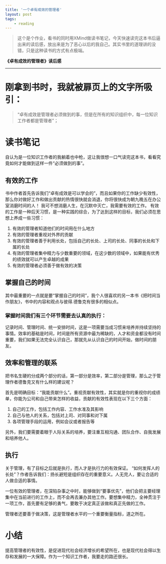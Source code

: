 ```yaml
---
title: '一个卓有成效的管理者'
layout: post
tags:
    - reading
---
```


> 这个是个作业，看书的同时用XMind做读书笔记，今天快速读完这本书后逼出来的读后感，放出来是为了恶心以后的我自己。其实书里的道理讲的没错，只是这种读书的方式有点极端。

**《卓有成效的管理者》读后感**

------

# 刚拿到书时，我就被扉页上的文字所吸引：
> “卓有成效是管理者必须做到的事，但是在所有的知识组织中，每一位知识工作者都是管理者”；

# 读书笔记
自认为是一位知识工作者的我躺着也中枪，这让我很想一口气读完这本书，看看究竟如何才能做到这样一件“必须做到的事”。  


## 有效的工作
书中作者首先告诉我们“卓有成效是可以学会的”，而且如果你的工作缺少有效性，那么你对做好工作和做出贡献的热情很快就会消退，你将很快成为朝九晚五在办公室消磨时间的人！
我可不想消磨人生，在沉默中灭亡，我需要有效的工作。
有效的工作是一种后天习惯，是一种实践的综合，为了达到这样的目标，我们必须在思想上养成一些习惯：  


1. 有效的管理者知道他们的时间用在什么地方
2. 有效的管理者重视对外界的贡献
3. 有效的管理者善于利用长处，包括自己的长处、上司的长处、同事的长处和下属的长处
4. 有效的管理者集中精力与少数重要的领域，在这少数的领域中，如果能有优秀的绩效就可以产生卓越的成果
5. 有效的管理者必须善于做有效的决策

## 掌握自己的时间
其中最重要的一点就是要“掌握自己的时间”，我个人很喜欢的另一本书《把时间当作朋友》，书中的内容和观点与彼得.德鲁克有很多的相似点。  


### 掌握时间我们有三个环节需要去认真的执行：
记录时间、管理时间、统一安排时间，这是一项需要当成习惯来培养并持续坚持的事情。效率的基础是时间，时间是所有资源中最为稀缺的，人才和资金都没有时间重要，我们如果无法完全认识自己，那就先从认识自己的时间开始，做时间的朋友。  

  

## 效率和管理的联系  

把书名生硬的分成两个部分的话，第一部分是效率，第二部分是管理，那么之于管理作者德鲁克又有什么样的建议呢？

首先是明确目标：“我能贡献什么”。重视贡献有效性，其实就是你的重视你的成绩单，你能为公司和自己带来怎样的收益，贡献的有效性表现在以下三个方面：  

1. 自己的工作，包括工作内容、工作水准及其影响
2. 自己与他人的关系，包括对上司、对同事和对下属
3. 各项管理手段的运用，例如会议或者报告等

另外，我们要需要着眼于人际关系的培养，要注重互相沟通、团队合作、自我发展和培养他人。

## 执行
关于管理，有了目标之后就是执行，而人才是执行力的有效保证。   “如何发挥人的长处”？作者告诉我们：扬长避短是组织存在的重要意义。人无完人，要让合适的人做合适的事情。  


一位有效的管理者，在深陷杂事之中时，能够做到“要事优先”，他们会把主要经理集中在当前进行的工作上，而不会再去兼办其他工作。要想集中精力，全神贯注于一项工作，首先要有足够的勇气，要敢于决定真正该做和真正先做的工作。  


管理者还要善于做决策，这是管理者水平的一个重要衡量指标，道之所在。  


# 小结
提高管理者的有效性，是促进现代社会经济增长的希望所在，也是现代社会得以生存和发展的一大保障。作为一个知识工作者，我要走的路还很长。